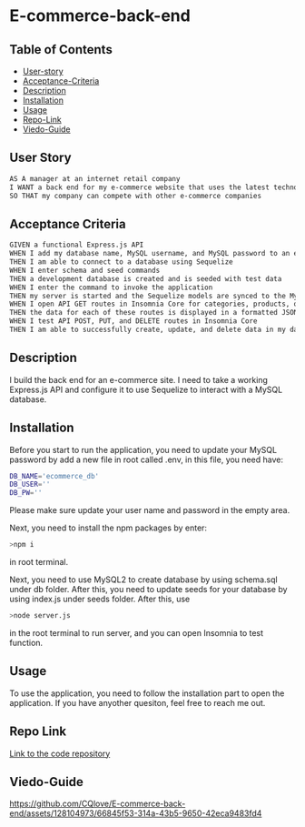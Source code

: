 # E-commerce-back-end

## Table of Contents

- [User-story](#user-story)
- [Acceptance-Criteria](#acceptance-criteria)
- [Description](#description)
- [Installation](#installation)
- [Usage](#usage)
- [Repo-Link](#repo-link)
- [Viedo-Guide](#viedo-guide)

## User Story

```md
AS A manager at an internet retail company
I WANT a back end for my e-commerce website that uses the latest technologies
SO THAT my company can compete with other e-commerce companies
```

## Acceptance Criteria

```md
GIVEN a functional Express.js API
WHEN I add my database name, MySQL username, and MySQL password to an environment variable file
THEN I am able to connect to a database using Sequelize
WHEN I enter schema and seed commands
THEN a development database is created and is seeded with test data
WHEN I enter the command to invoke the application
THEN my server is started and the Sequelize models are synced to the MySQL database
WHEN I open API GET routes in Insomnia Core for categories, products, or tags
THEN the data for each of these routes is displayed in a formatted JSON
WHEN I test API POST, PUT, and DELETE routes in Insomnia Core
THEN I am able to successfully create, update, and delete data in my database
```

## Description

I build the back end for an e-commerce site. I need to take a working Express.js API and configure it to use Sequelize to interact with a MySQL database.

## Installation

Before you start to run the application, you need to update your MySQL password by add a new file in root called .env, in this file, you need have:

```bash
DB_NAME='ecommerce_db'
DB_USER=''
DB_PW=''
```

Please make sure update your user name and password in the empty area.

Next, you need to install the npm packages by enter:

```bash
>npm i
```

in root terminal.

Next, you need to use MySQL2 to create database by using schema.sql under db folder. After this, you need to update seeds for your database by using index.js under seeds folder. After this, use

```bash
>node server.js
```

in the root terminal to run server, and you can open Insomnia to test function.

## Usage

To use the application, you need to follow the installation part to open the application. If you have anyother quesiton, feel free to reach me out.

## Repo Link

[Link to the code repository](https://github.com/CQlove/E-commerce-back-end)

## Viedo-Guide



https://github.com/CQlove/E-commerce-back-end/assets/128104973/66845f53-314a-43b5-9650-42eca9483fd4

